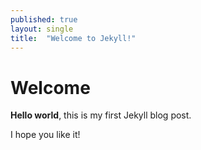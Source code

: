 ```yaml
---
published: true
layout: single
title:  "Welcome to Jekyll!"
---
```


# Welcome

**Hello world**, this is my first Jekyll blog post.

I hope you like it!
